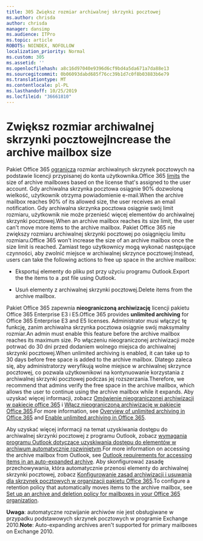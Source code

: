 ```yaml
---
title: 305 Zwiększ rozmiar archiwalnej skrzynki pocztowej
ms.author: chrisda
author: chrisda
manager: dansimp
ms.audience: ITPro
ms.topic: article
ROBOTS: NOINDEX, NOFOLLOW
localization_priority: Normal
ms.custom: 305
ms.assetid: ''
ms.openlocfilehash: a8c16d97040e9396d6cf9bd4a5da671a7da88e13
ms.sourcegitcommit: 0b06093dabd685f76cc39b1d7c0f8b03883b6e79
ms.translationtype: MT
ms.contentlocale: pl-PL
ms.lasthandoff: 10/25/2019
ms.locfileid: "36661810"
---
```

# <a name="increase-the-archive-mailbox-size"></a><span data-ttu-id="00aa0-102">Zwiększ rozmiar archiwalnej skrzynki pocztowej</span><span class="sxs-lookup"><span data-stu-id="00aa0-102">Increase the archive mailbox size</span></span>

<span data-ttu-id="00aa0-103">Pakiet Office 365 [ogranicza](https://docs.microsoft.com/office365/servicedescriptions/exchange-online-service-description/exchange-online-limits#mailbox-storage-limits) rozmiar archiwalnych skrzynek pocztowych na podstawie licencji przypisanej do konta użytkownika.</span><span class="sxs-lookup"><span data-stu-id="00aa0-103">Office 365 [limits](https://docs.microsoft.com/office365/servicedescriptions/exchange-online-service-description/exchange-online-limits#mailbox-storage-limits) the size of archive mailboxes based on the license that's assigned to the user account.</span></span> <span data-ttu-id="00aa0-104">Gdy archiwalna skrzynka pocztowa osiągnie 90% dozwoloną wielkość, użytkownik otrzyma powiadomienie e-mail.</span><span class="sxs-lookup"><span data-stu-id="00aa0-104">When the archive mailbox reaches 90% of its allowed size, the user receives an email notification.</span></span> <span data-ttu-id="00aa0-105">Gdy archiwalna skrzynka pocztowa osiągnie swój limit rozmiaru, użytkownik nie może przenieść więcej elementów do archiwalnej skrzynki pocztowej.</span><span class="sxs-lookup"><span data-stu-id="00aa0-105">When an archive mailbox reaches its size limit, the user can't move more items to the archive mailbox.</span></span> <span data-ttu-id="00aa0-106">Pakiet Office 365 nie zwiększy rozmiaru archiwalnej skrzynki pocztowej po osiągnięciu limitu rozmiaru.</span><span class="sxs-lookup"><span data-stu-id="00aa0-106">Office 365 won't increase the size of an archive mailbox once the size limit is reached.</span></span> <span data-ttu-id="00aa0-107">Zamiast tego użytkownicy mogą wykonać następujące czynności, aby zwolnić miejsce w archiwalnej skrzynce pocztowej:</span><span class="sxs-lookup"><span data-stu-id="00aa0-107">Instead, users can take the following actions to free up space in the archive mailbox:</span></span>

- <span data-ttu-id="00aa0-108">Eksportuj elementy do pliku pst przy użyciu programu Outlook.</span><span class="sxs-lookup"><span data-stu-id="00aa0-108">Export the the items to a .pst file using Outlook.</span></span>

- <span data-ttu-id="00aa0-109">Usuń elementy z archiwalnej skrzynki pocztowej.</span><span class="sxs-lookup"><span data-stu-id="00aa0-109">Delete items from the archive mailbox.</span></span>

<span data-ttu-id="00aa0-110">Pakiet Office 365 zapewnia **nieograniczoną archiwizację** licencji pakietu Office 365 Enterprise E3 i E5.</span><span class="sxs-lookup"><span data-stu-id="00aa0-110">Office 365 provides **unlimited archiving** for Office 365 Enterprise E3 and E5 licenses.</span></span> <span data-ttu-id="00aa0-111">Administrator musi włączyć tę funkcję, zanim archiwalna skrzynka pocztowa osiągnie swój maksymalny rozmiar.</span><span class="sxs-lookup"><span data-stu-id="00aa0-111">An admin must enable this feature before the archive mailbox reaches its maximum size.</span></span> <span data-ttu-id="00aa0-112">Po włączeniu nieograniczonej archiwizacji może potrwać do 30 dni przed dodaniem wolnego miejsca do archiwalnej skrzynki pocztowej.</span><span class="sxs-lookup"><span data-stu-id="00aa0-112">When unlimited archiving is enabled, it can take up to 30 days before free space is added to the archive mailbox.</span></span> <span data-ttu-id="00aa0-113">Dlatego zaleca się, aby administratorzy weryfikują wolne miejsce w archiwalnej skrzynce pocztowej, co pozwala użytkownikowi na kontynuowanie korzystania z archiwalnej skrzynki pocztowej podczas jej rozszerzania.</span><span class="sxs-lookup"><span data-stu-id="00aa0-113">Therefore, we recommend that admins verify the free space in the archive mailbox, which allows the user to continue using the archive mailbox while it expands.</span></span> <span data-ttu-id="00aa0-114">Aby uzyskać więcej informacji, zobacz [Omówienie nieograniczonej archiwizacji w pakiecie office 365](https://docs.microsoft.com/office365/securitycompliance/unlimited-archiving) i [Włącz nieograniczoną archiwizację w pakiecie Office 365](https://docs.microsoft.com/office365/securitycompliance/enable-unlimited-archiving).</span><span class="sxs-lookup"><span data-stu-id="00aa0-114">For more information, see [Overview of unlimited archiving in Office 365](https://docs.microsoft.com/office365/securitycompliance/unlimited-archiving) and [Enable unlimited archiving in Office 365](https://docs.microsoft.com/office365/securitycompliance/enable-unlimited-archiving).</span></span>

<span data-ttu-id="00aa0-115">Aby uzyskać więcej informacji na temat uzyskiwania dostępu do archiwalnej skrzynki pocztowej z programu Outlook, zobacz [wymagania programu Outlook dotyczące uzyskiwania dostępu do elementów w archiwum automatycznie rozwiniętym](https://docs.microsoft.com/office365/securitycompliance/unlimited-archiving#outlook-requirements-for-accessing-items-in-an-auto-expanded-archive).</span><span class="sxs-lookup"><span data-stu-id="00aa0-115">For more information on accessing the archive mailbox from Outlook, see [Outlook requirements for accessing items in an auto-expanded archive](https://docs.microsoft.com/office365/securitycompliance/unlimited-archiving#outlook-requirements-for-accessing-items-in-an-auto-expanded-archive).</span></span> <span data-ttu-id="00aa0-116">Aby skonfigurować zasadę przechowywania, która automatycznie przenosi elementy do archiwalnej skrzynki pocztowej, zobacz [Konfigurowanie zasad archiwizacji i usuwania dla skrzynek pocztowych w organizacji pakietu Office 365](https://docs.microsoft.com/office365/securitycompliance/set-up-an-archive-and-deletion-policy-for-mailboxes).</span><span class="sxs-lookup"><span data-stu-id="00aa0-116">To configure a retention policy that automatically moves items to the archive mailbox, see [Set up an archive and deletion policy for mailboxes in your Office 365 organization](https://docs.microsoft.com/office365/securitycompliance/set-up-an-archive-and-deletion-policy-for-mailboxes).</span></span>

<span data-ttu-id="00aa0-117">**Uwaga**: automatyczne rozwijanie archiwów nie jest obsługiwane w przypadku podstawowych skrzynek pocztowych w programie Exchange 2010.</span><span class="sxs-lookup"><span data-stu-id="00aa0-117">**Note**: Auto-expanding archives aren't supported for primary mailboxes on Exchange 2010.</span></span>
